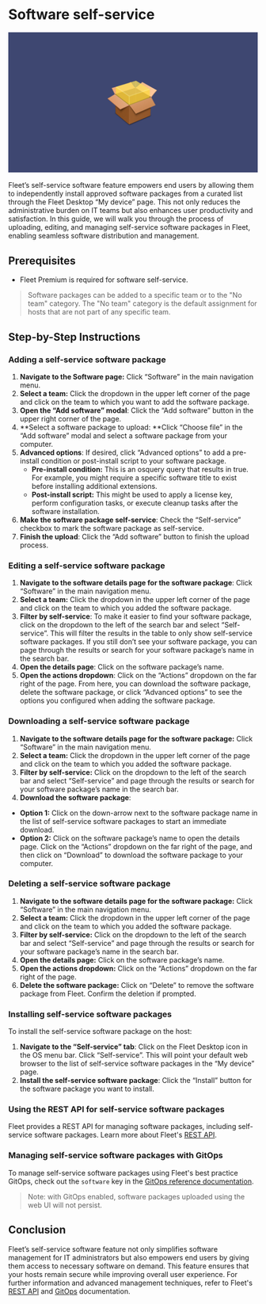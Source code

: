 # Software self-service

![Software self-service](../website/assets/images/articles/software-self-service-1600x900@2x.png)

Fleet’s self-service software feature empowers end users by allowing them to independently install approved software packages from a curated list through the Fleet Desktop “My device” page. This not only reduces the administrative burden on IT teams but also enhances user productivity and satisfaction. In this guide, we will walk you through the process of uploading, editing, and managing self-service software packages in Fleet, enabling seamless software distribution and management.


## Prerequisites



* Fleet Premium is required for software self-service.

> Software packages can be added to a specific team or to the "No team" category. The "No team" category is the default assignment for hosts that are not part of any specific team.


## Step-by-Step Instructions


### Adding a self-service software package



1. **Navigate to the Software page:** Click “Software” in the main navigation menu.
2. **Select a team:** Click the dropdown in the upper left corner of the page and click on the team to which you want to add the software package.
3. **Open the “Add software” modal**: Click the “Add software” button in the upper right corner of the page.
4. **Select a software package to upload: **Click “Choose file” in the “Add software” modal and select a software package from your computer.
5. **Advanced options**: If desired, click “Advanced options” to add a pre-install condition or post-install script to your software package.
    * **Pre-install condition:** This is an osquery query that results in true. For example, you might require a specific software title to exist before installing additional extensions.
    * **Post-install script:** This might be used to apply a license key, perform configuration tasks, or execute cleanup tasks after the software installation.
6. **Make the software package self-service**: Check the “Self-service” checkbox to mark the software package as self-service.
7. **Finish the upload**: Click the “Add software” button to finish the upload process.


### Editing a self-service software package



1. **Navigate to the software details page for the software package**: Click “Software” in the main navigation menu.
2. **Select a team:** Click the dropdown in the upper left corner of the page and click on the team to which you added the software package.
3. **Filter by self-service**: To make it easier to find your software package, click on the dropdown to the left of the search bar and select “Self-service”. This will filter the results in the table to only show self-service software packages. If you still don’t see your software package, you can page through the results or search for your software package’s name in the search bar.
4. **Open the details page**: Click on the software package’s name. 
5. **Open the actions dropdown**: Click on the “Actions” dropdown on the far right of the page. From here, you can download the software package, delete the software package, or click “Advanced options” to see the options you configured when adding the software package. 


### Downloading a self-service software package



1. **Navigate to the software details page for the software package:** Click “Software” in the main navigation menu.
2. **Select a team:** Click the dropdown in the upper left corner of the page and click on the team to which you added the software package.
3. **Filter by self-service:** Click on the dropdown to the left of the search bar and select “Self-service” and page through the results or search for your software package’s name in the search bar.
4. **Download the software package**:
* **Option 1:** Click on the down-arrow next to the software package name in the list of self-service software packages to start an immediate download.
* **Option 2:** Click on the software package’s name to open the details page. Click on the “Actions” dropdown on the far right of the page, and then click on “Download” to download the software package to your computer.


### Deleting a self-service software package



1. **Navigate to the software details page for the software package:** Click “Software” in the main navigation menu.
2. **Select a team:** Click the dropdown in the upper left corner of the page and click on the team to which you added the software package.
3. **Filter by self-service:** Click on the dropdown to the left of the search bar and select “Self-service” and page through the results or search for your software package’s name in the search bar.
4. **Open the details page:** Click on the software package’s name.
5. **Open the actions dropdown:** Click on the “Actions” dropdown on the far right of the page.
6. **Delete the software package:** Click on “Delete” to remove the software package from Fleet. Confirm the deletion if prompted.


### Installing self-service software packages

To install the self-service software package on the host:



1. **Navigate to the “Self-service” tab**: Click on the Fleet Desktop icon in the OS menu bar. Click “Self-service”. This will point your default web browser to the list of self-service software packages in the “My device” page.
2. **Install the self-service software package**: Click the “Install” button for the software package you want to install.


### Using the REST API for self-service software packages

Fleet provides a REST API for managing software packages, including self-service software packages.  Learn more about Fleet's [REST API](https://fleetdm.com/docs/rest-api/rest-api#software).


### Managing self-service software packages with GitOps

To manage self-service software packages using Fleet's best practice GitOps, check out the `software` key in the [GitOps reference documentation](https://fleetdm.com/docs/using-fleet/gitops#software).

> Note: with GitOps enabled, software packages uploaded using the web UI will not persist.


## Conclusion

Fleet’s self-service software feature not only simplifies software management for IT administrators but also empowers end users by giving them access to necessary software on demand. This feature ensures that your hosts remain secure while improving overall user experience. For further information and advanced management techniques, refer to Fleet's [REST API](https://fleetdm.com/docs/rest-api/rest-api#software) and [GitOps](https://fleetdm.com/docs/using-fleet/gitops#software) documentation. 

<meta name="articleTitle" value="Software self-service">
<meta name="authorFullName" value="Jahziel Villasana-Espinoza">
<meta name="authorGitHubUsername" value="jahzielv">
<meta name="category" value="guides">
<meta name="publishedOn" value="2024-08-06">
<meta name="articleImageUrl" value="../website/assets/images/articles/software-self-service-1600x900@2x.png">
<meta name="description" value="This guide will walk you through adding apps to Fleet for user self-service.">
